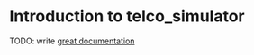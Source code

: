 # Introduction to telco_simulator

TODO: write [great documentation](http://jacobian.org/writing/what-to-write/)
